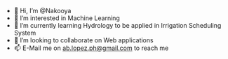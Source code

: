 - 👋 Hi, I’m @Nakooya
- 👀 I’m interested in Machine Learning
- 🌱 I’m currently learning Hydrology to be applied in Irrigation Scheduling System
- 💞️ I’m looking to collaborate on Web applications
- 📫 E-Mail me on ab.lopez.ph@gmail.com to reach me

<!---
Nakooya/Nakooya is a ✨ special ✨ repository because its `README.md` (this file) appears on your GitHub profile.
You can click the Preview link to take a look at your changes.
--->
